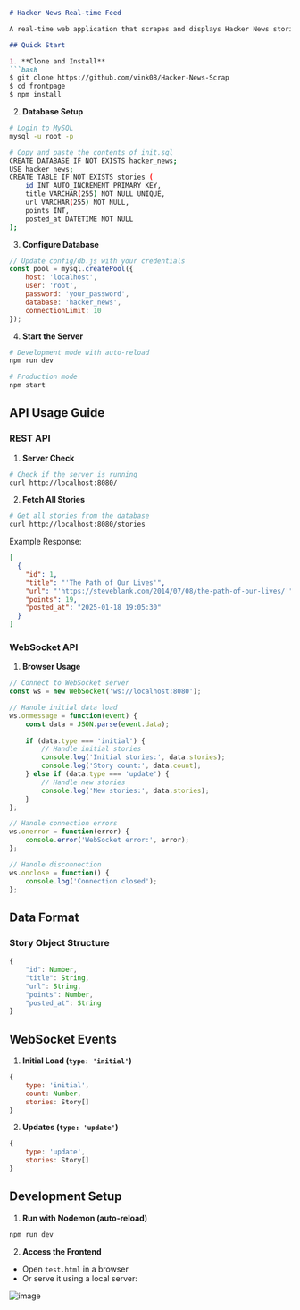 



```markdown
# Hacker News Real-time Feed

A real-time web application that scrapes and displays Hacker News stories using WebSocket for live updates and MySQL for persistence.

## Quick Start

1. **Clone and Install**
```bash
$ git clone https://github.com/vink08/Hacker-News-Scrap
$ cd frontpage
$ npm install
```

2. **Database Setup**
```bash
# Login to MySQL
mysql -u root -p

# Copy and paste the contents of init.sql
CREATE DATABASE IF NOT EXISTS hacker_news;
USE hacker_news;
CREATE TABLE IF NOT EXISTS stories (
    id INT AUTO_INCREMENT PRIMARY KEY,
    title VARCHAR(255) NOT NULL UNIQUE,
    url VARCHAR(255) NOT NULL,
    points INT,
    posted_at DATETIME NOT NULL
);
```

3. **Configure Database**
```javascript
// Update config/db.js with your credentials
const pool = mysql.createPool({
    host: 'localhost',
    user: 'root',
    password: 'your_password',
    database: 'hacker_news',
    connectionLimit: 10
});
```

4. **Start the Server**
```bash
# Development mode with auto-reload
npm run dev

# Production mode
npm start
```

## API Usage Guide

### REST API

1. **Server Check**
```bash
# Check if the server is running
curl http://localhost:8080/
```

2. **Fetch All Stories**
```bash
# Get all stories from the database
curl http://localhost:8080/stories
```

Example Response:
```json
[
  {
    "id": 1,
    "title": "'The Path of Our Lives'",
    "url": "'https://steveblank.com/2014/07/08/the-path-of-our-lives/'",
    "points": 19,
    "posted_at": "2025-01-18 19:05:30"
  }
]
```

### WebSocket API

1. **Browser Usage**
```javascript
// Connect to WebSocket server
const ws = new WebSocket('ws://localhost:8080');

// Handle initial data load
ws.onmessage = function(event) {
    const data = JSON.parse(event.data);
    
    if (data.type === 'initial') {
        // Handle initial stories
        console.log('Initial stories:', data.stories);
        console.log('Story count:', data.count);
    } else if (data.type === 'update') {
        // Handle new stories
        console.log('New stories:', data.stories);
    }
};

// Handle connection errors
ws.onerror = function(error) {
    console.error('WebSocket error:', error);
};

// Handle disconnection
ws.onclose = function() {
    console.log('Connection closed');
};
```


## Data Format

### Story Object Structure
```javascript
{
    "id": Number,          
    "title": String,       
    "url": String,        
    "points": Number,     
    "posted_at": String  
}
```

## WebSocket Events

1. **Initial Load (`type: 'initial'`)**
```javascript
{
    type: 'initial',
    count: Number,        
    stories: Story[]     
}
```

2. **Updates (`type: 'update'`)**
```javascript
{
    type: 'update',
    stories: Story[]    
}
```

## Development Setup

1. **Run with Nodemon (auto-reload)**
```bash
npm run dev
```

2. **Access the Frontend**
- Open `test.html` in a browser
- Or serve it using a local server:

![image](https://github.com/user-attachments/assets/6465976a-d89d-43e9-be03-cfa95ebd97fb)


